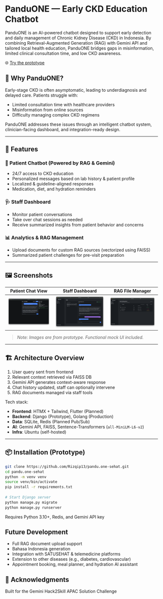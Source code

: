 # PanduONE — Early CKD Education Chatbot

PanduONE is an AI-powered chatbot designed to support early detection and daily management of Chronic Kidney Disease (CKD) in Indonesia. By combining Retrieval-Augmented Generation (RAG) with Gemini API and tailored local health education, PanduONE bridges gaps in misinformation, limited clinical consultation time, and low CKD awareness.

🌐 [Try the prototype](https://app.pandu.one)

## 🧠 Why PanduONE?

Early-stage CKD is often asymptomatic, leading to underdiagnosis and delayed care. Patients struggle with:
- Limited consultation time with healthcare providers
- Misinformation from online sources
- Difficulty managing complex CKD regimens

PanduONE addresses these issues through an intelligent chatbot system, clinician-facing dashboard, and integration-ready design.

---

## 🚀 Features

### 🤖 Patient Chatbot (Powered by RAG & Gemini)
- 24/7 access to CKD education
- Personalized messages based on lab history & patient profile
- Localized & guideline-aligned responses
- Medication, diet, and hydration reminders

### 🩺 Staff Dashboard
- Monitor patient conversations
- Take over chat sessions as needed
- Receive summarized insights from patient behavior and concerns

### 📊 Analytics & RAG Management
- Upload documents for custom RAG sources (vectorized using FAISS)
- Summarized patient challenges for pre-visit preparation

---

## 🖼️ Screenshots

| Patient Chat View | Staff Dashboard | RAG File Manager |
|-------------------|------------------|------------------|
| ![Patient Chat](assets/patient_chat.png) | ![Dashboard](assets/staff_dashboard.png) | ![RAG Manager](assets/rag_manager.png) |

> _Note: Images are from prototype. Functional mock UI included._

---

## 🏗️ Architecture Overview

1. User query sent from frontend
2. Relevant context retrieved via FAISS DB
3. Gemini API generates context-aware response
4. Chat history updated, staff can optionally intervene
5. RAG documents managed via staff tools

Tech stack:
- **Frontend**: HTMX + Tailwind, Flutter (Planned)
- **Backend**: Django (Prototype), Golang (Production)
- **Data**: SQLite, Redis (Planned Pub/Sub) 
- **AI**: Gemini API, FAISS, Sentence-Transformers (`all-MiniLM-L6-v2`)
- **Infra**: Ubuntu (self-hosted)

---

## 📦 Installation (Prototype)

```bash
git clone https://github.com/Rizqip13/pandu.one-sehat.git
cd pandu.one-sehat
python -m venv venv
source venv/bin/activate
pip install -r requirements.txt

# Start Django server
python manage.py migrate
python manage.py runserver
```
Requires Python 3.10+, Redis, and Gemini API key


## Future Development

- Full RAG document upload support
- Bahasa Indonesia generation
- Integration with SATUSEHAT & telemedicine platforms
- Extension to other diseases (e.g., diabetes, cardiovascular)
- Appointment booking, meal planner, and hydration AI assistant


## 🤝 Acknowledgments
Built for the Gemini Hack2Skill APAC Solution Challenge